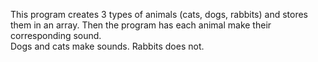 This program creates 3 types of animals (cats, dogs, rabbits) and stores them in an array. Then the program has each animal make their corresponding sound. <br> Dogs and cats make sounds. Rabbits does not.
